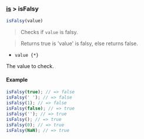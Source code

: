 ### [is](../) > isFalsy

```js
isFalsy(value)
```

> Checks if <code>value</code> is falsy.

> Returns true is 'value' is falsy, else returns false.

- <code>value {\*}</code>

The value to check.

#### Example
```js
isFalsy(true); // => false
isFalsy(' '); // => false
isFalsy(1); // => false
isFalsy(false); // => true
isFalsy(''); // => true
isFalsy(); // => true
isFalsy(0); // => true
isFalsy(NaN); // => true
```
